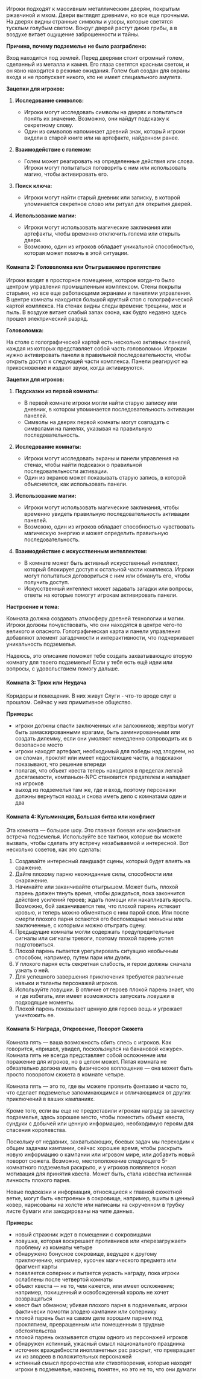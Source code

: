 Игроки подходят к массивным металлическим дверям, покрытым ржавчиной и мхом. Двери выглядят древними, но все еще прочными. На дверях видны странные символы и узоры, которые светятся тусклым голубым светом. Вокруг дверей растут дикие грибы, а в воздухе витает ощущение заброшенности и тайны.

**Причина, почему подземелье не было разграблено:**

Вход находится под землей.
Перед дверями стоит огромный голем, сделанный из металла и камня. Его глаза светятся красным светом, и он явно находится в режиме ожидания. Голем был создан для охраны входа и не пропускает никого, кто не имеет специального амулета.

**Зацепки для игроков:**

1. **Исследование символов:**
    
    - Игроки могут исследовать символы на дверях и попытаться понять их значение. Возможно, они найдут подсказку к секретному слову.
    - Один из символов напоминает древний знак, который игроки видели в старой книге или на артефакте, найденном ранее.
2. **Взаимодействие с големом:**
    
    - Голем может реагировать на определенные действия или слова. Игроки могут попытаться поговорить с ним или использовать магию, чтобы активировать его.
    
3. **Поиск ключа:**
    
    - Игроки могут найти старый дневник или записку, в которой упоминается секретное слово или ритуал для открытия дверей.

4. **Использование магии:**
    
    - Игроки могут использовать магические заклинания или артефакты, чтобы временно отключить голема или открыть двери.
    - Возможно, один из игроков обладает уникальной способностью, которая может помочь в этой ситуации.
  
  

#### Комната 2: Головоломка или Отыгрываемое препятствие

Игроки входят в просторное помещение, которое когда-то было центром управления промышленным комплексом. Стены покрыты старыми, но все еще работающими экранами и панелями управления. В центре комнаты находится большой круглый стол с голографической картой комплекса. На стенах видны следы времени: трещины, мох и пыль. В воздухе витает слабый запах озона, как будто недавно здесь прошел электрический разряд.

**Головоломка:**

На столе с голографической картой есть несколько активных панелей, каждая из которых представляет собой часть головоломки. Игрокам нужно активировать панели в правильной последовательности, чтобы открыть доступ к следующей части комплекса. Панели реагируют на прикосновение и издают звуки, когда активируются.

**Зацепки для игроков:**

1. **Подсказки из первой комнаты:**
    
    - В первой комнате игроки могли найти старую записку или дневник, в котором упоминается последовательность активации панелей.
    - Символы на дверях первой комнаты могут совпадать с символами на панелях, указывая на правильную последовательность.
2. **Исследование комнаты:**
    
    - Игроки могут исследовать экраны и панели управления на стенах, чтобы найти подсказки о правильной последовательности активации.
    - Один из экранов может показывать старую запись, в которой объясняется, как использовать панели.
3. **Использование магии:**
    
    - Игроки могут использовать магические заклинания, чтобы временно увидеть правильную последовательность активации панелей.
    - Возможно, один из игроков обладает способностью чувствовать магическую энергию и может определить правильную последовательность.
4. **Взаимодействие с искусственным интеллектом:**
    
    - В комнате может быть активный искусственный интеллект, который блокирует доступ к остальной части комплекса. Игроки могут попытаться договориться с ним или обмануть его, чтобы получить доступ.
    - Искусственный интеллект может задавать загадки или вопросы, ответы на которые помогут игрокам активировать панели.

**Настроение и тема:**

Комната должна создавать атмосферу древней технологии и магии. Игроки должны почувствовать, что они находятся в центре чего-то великого и опасного. Голографическая карта и панели управления добавляют элемент загадочности и интерактивности, что подчеркивает уникальность подземелья.

Надеюсь, это описание поможет тебе создать захватывающую вторую комнату для твоего подземелья! Если у тебя есть ещё идеи или вопросы, с удовольствием помогу дальше.

  

#### Комната 3: Трюк или Неудача

Коридоры и помещения.
В них живут Слуги - что-то вроде слуг в прошлом. Сейчас у них примитивное общество.

  
**Примеры:**  

- игроки должны спасти заключенных или заложников; жертвы могут быть замаскированными врагами, быть заминированными или создать дилемму, если они умоляют немедленно сопроводить их в безопасное место
- игроки находят артефакт, необходимый для победы над злодеем, но он сломан, проклят или имеет недостающие части, а подсказки показывают, что решение впереди
- полагая, что объект квеста теперь находится в пределах легкой досягаемости, компаньон-NPC становится предателем и нападает на игроков
- выход из подземелья там же, где и вход, поэтому персонажи должны вернуться назад и снова иметь дело с комнатами один и два

  
  

#### Комната 4: Кульминация, Большая битва или конфликт

Эта комната — большое шоу. Это главная боевая или конфликтная встреча подземелья. Используйте все тактики, которые вы можете вызвать, чтобы сделать эту встречу незабываемой и интересной. Вот несколько советов, как это сделать:  
  

1. Создавайте интересный ландшафт сцены, который будет влиять на сражение.
2. Дайте плохому парню неожиданные силы, способности или снаряжение.
3. Начинайте или заканчивайте отыгрышем. Может быть, плохой парень должен тянуть время, чтобы дождаться, пока закончится действие усилений героев; ждать помощи или накапливать ярость. Возможно, бой заканчивается тем, что плохой парень истекает кровью, и теперь можно обменяться с ним парой слов. Или после смерти плохого парня остаются его беспомощные миньоны или заключенные, с которыми можно отыграть сцену.
4. Предыдущие комнаты могли содержать предупредительные сигналы или сигналы тревоги, поэтому плохой парень успел подготовиться.
5. Плохой парень пытается урегулировать ситуацию необычным способом, например, путем пари или дуэли.
6. У плохого парня есть секретная слабость, и герои должны сначала узнать о ней.
7. Для успешного завершения приключения требуются различные навыки и таланты персонажей игроков.
8. Используйте ловушки. В отличие от героев плохой парень знает, что и где избегать, или имеет возможность запускать ловушки в подходящие моменты.
9. Плохой парень показывает ценную для героев вещь и угрожает уничтожить ее.

  

#### Комната 5: Награда, Откровение, Поворот Сюжета

Комната пять — ваша возможность сбить спесь с игроков. Как говорится, «пришел, увидел, поскользнулся на банановой кожуре». Комната пять не всегда представляет собой осложнение или поражение для игроков, но в целом может. Пятая комната не обязательно должна иметь физическое воплощение — она может быть просто поворотом сюжета в комнате четыре.  
  
Комната пять — это то, где вы можете проявить фантазию и часто то, что сделает подземелье запоминающимся и отличающимся от других приключений в ваших кампаниях.  
  
Кроме того, если вы еще не предоставили игрокам награду за зачистку подземелья, здесь хорошее место, чтобы поместить объект квеста, сундуки с добычей или ценную информацию, необходимую героям для спасения королевства.  
  
Поскольку от недавних, захватывающих, боевых задач мы переходим к общим задачам кампании, сейчас хорошее время, чтобы раскрыть новую информацию о кампании или игровом мире, или добавить новый поворот сюжета. Возможно, местоположение следующего 5-комнатного подземелья раскрыто, и у игроков появляется новая мотивация для принятия квеста. Может быть, стала известна истинная личность плохого парня.  
  
Новые подсказки и информация, относящиеся к главной сюжетной ветке, могут быть «встроены» в сокровище, например, вшиты в ценный ковер, нарисованы на холсте или написаны на скрученном в трубку листе бумаги или закодированы на чипе данных.  
  
**Примеры:**  

- новый стражник ждет в помещении с сокровищами
- ловушка, которая воскрешает противников или «перезагружает» проблему из комнаты четыре
- обнаружено бонусное сокровище, ведущее к другому приключению, например, кусочек магического предмета или фрагмент карты
- появляется соперник и пытается украсть награду, пока игроки ослаблены после четвертой комнаты
- объект квеста — не то, чем кажется, или имеет осложнение; например, похищенный и освобожденный король не хочет возвращаться
- квест был обманом; убивая плохого парня в подземельях, игроки фактически помогли злодею кампании или сопернику
- плохой парень был на самом деле хорошим парнем под проклятием, превращенным или помещенным в трудные обстоятельства
- плохой парень оказывается отцом одного из персонажей игроков
- обнаружен истинный, ужасный смысл национального праздника
- источник враждебности инопланетных рас раскрыт, что превращает их из злодеев в положительных персонажей
- истинный смысл пророчества или стихотворения, которые находят игроки в подземелье, наконец, понятен, но это не то, что они думали